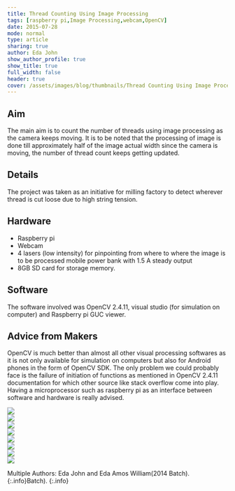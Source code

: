 ```yaml
---
title: Thread Counting Using Image Processing
tags: [raspberry pi,Image Processing,webcam,OpenCV]
date: 2015-07-28
mode: normal
type: article
sharing: true
author: Eda John
show_author_profile: true
show_title: true
full_width: false
header: true
cover: /assets/images/blog/thumbnails/Thread Counting Using Image Processing.png
---
```


## Aim
The main aim is to count the number of threads using image processing as the camera keeps moving. It is to be noted that the processing of image is done till approximately half of the image actual width since the camera is moving, the number of thread count keeps getting updated.
<!--more-->
## Details
The project was taken as an initiative for milling factory to detect wherever thread is cut loose due to high string tension.

## Hardware
- Raspberry pi
- Webcam
- 4 lasers (low intensity) for pinpointing from where to where the image is to be processed  mobile power bank with 1.5 A steady output
- 8GB SD card for storage memory.

## Software
The software involved was OpenCV 2.4.11, visual studio (for simulation on computer) and Raspberry pi GUC viewer.

## Advice from Makers
OpenCV is much better than almost all other visual processing softwares as it is not only available for simulation on computers but also for Android phones in the form of OpenCV SDK. The only problem we could probably face is the failure of initiation of functions as mentioned in OpenCV 2.4.11 documentation for which other source like stack overflow come into play. Having a microprocessor such as raspberry pi as an interface between software and hardware is really advised.

<div class="swiper swiper-demo">
  <div class="swiper__wrapper">
    <div class="swiper__slide"><img class="image image" src="{{site.baseurl}}/assets/images/blog/Thread-Counting/1.png"/></div>
    <div class="swiper__slide"><img class="image image" src="{{site.baseurl}}/assets/images/blog/Thread-Counting/2.png"/></div>
    <div class="swiper__slide"><img class="image image" src="{{site.baseurl}}/assets/images/blog/Thread-Counting/3.png"/></div>
    <div class="swiper__slide"><img class="image image" src="{{site.baseurl}}/assets/images/blog/Thread-Counting/4.png"/></div>
    <div class="swiper__slide"><img class="image image" src="{{site.baseurl}}/assets/images/blog/Thread-Counting/5.png"/></div>
    <div class="swiper__slide"><img class="image image" src="{{site.baseurl}}/assets/images/blog/Thread-Counting/6.png"/></div>
    <div class="swiper__slide"><img class="image image" src="{{site.baseurl}}/assets/images/blog/Thread-Counting/8.png"/></div>
    <div class="swiper__slide"><img class="image image" src="{{site.baseurl}}/assets/images/blog/Thread-Counting/9.png"/></div>
  </div>
  <div class="swiper__button swiper__button--prev fas fa-chevron-left"></div>
  <div class="swiper__button swiper__button--next fas fa-chevron-right"></div>
</div>

<style>
.swiper-demo {
  height: auto;
}

</style>
<script>
{%- include scripts/lib/swiper.js -%}
var SOURCES = window.TEXT_VARIABLES.sources;
window.Lazyload.js(SOURCES.jquery, function() {
  $('.swiper-demo').swiper();
});
</script>

Multiple Authors: Eda John and Eda Amos William(2014 Batch).
{:.info}Batch).
{:.info}